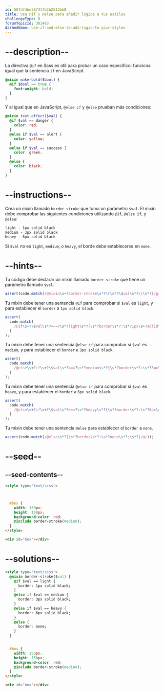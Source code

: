 ```yaml
---
id: 587d7dbe367417b2b2512bb8
title: Usa @if y @else para añadir lógica a tus estilos
challengeType: 0
forumTopicId: 301463
dashedName: use-if-and-else-to-add-logic-to-your-styles
---
```


# --description--

La directiva `@if` en Sass es útil para probar un caso específico: funciona igual que la sentencia `if` en JavaScript.

```scss
@mixin make-bold($bool) {
  @if $bool == true {
    font-weight: bold;
  }
}
```

Y al igual que en JavaScript, `@else if` y `@else` prueban más condiciones:

```scss
@mixin text-effect($val) {
  @if $val == danger {
    color: red;
  }
  @else if $val == alert {
    color: yellow;
  }
  @else if $val == success {
    color: green;
  }
  @else {
    color: black;
  }
}
```

# --instructions--

Crea un mixin llamado `border-stroke` que toma un parámetro `$val`. El mixin debe comprobar las siguientes condiciones utilizando `@if`, `@else if`, y `@else`:

```scss
light - 1px solid black
medium - 3px solid black
heavy - 6px solid black
```

Si `$val` no es `light`, `medium`, o `heavy`, el borde debe establecerse en `none`.

# --hints--

Tu código debe declarar un mixin llamado `border-stroke` que tiene un parámetro llamado `$val`.

```js
assert(code.match(/@mixin\s+?border-stroke\s*?\(\s*?\$val\s*?\)\s*?{/gi));
```

Tu mixin debe tener una sentencia `@if` para comprobar si `$val` es `light`, y para establecer el `border` a `1px solid black`.

```js
assert(
  code.match(
    /@if\s+?\$val\s*?===?\s*?light\s*?{\s*?border\s*?:\s*?1px\s+?solid\s+?black\s*?;\s*?}/gi
  )
);
```

Tu mixin debe tener una sentencia `@else if` para comprobar si `$val` es `medium`, y para establecer el `border` a `3px solid black`.

```js
assert(
  code.match(
    /@else\s+?if\s+?\$val\s*?===?\s*?medium\s*?{\s*?border\s*?:\s*?3px\s+?solid\s+?black\s*?;\s*?}/gi
  )
);
```

Tu mixin debe tener una sentencia `@else if` para comprobar si `$val` es `heavy`, y para establecer el `border` a `6px solid black`.

```js
assert(
  code.match(
    /@else\s+?if\s+?\$val\s*?===?\s*?heavy\s*?{\s*?border\s*?:\s*?6px\s+?solid\s+?black\s*?;\s*?}/gi
  )
);
```

Tu mixin debe tener una sentencia `@else` para establecer el `border` a `none`.

```js
assert(code.match(/@else\s*?{\s*?border\s*?:\s*?none\s*?;\s*?}/gi));
```

# --seed--

## --seed-contents--

```html
<style type='text/scss'>



  #box {
    width: 150px;
    height: 150px;
    background-color: red;
    @include border-stroke(medium);
  }
</style>

<div id="box"></div>
```

# --solutions--

```html
<style type='text/scss'>
  @mixin border-stroke($val) {
    @if $val == light {
      border: 1px solid black;
    }
    @else if $val == medium {
      border: 3px solid black;
    }
    @else if $val == heavy {
      border: 6px solid black;
    }
    @else {
      border: none;
    }
  }


  #box {
    width: 150px;
    height: 150px;
    background-color: red;
    @include border-stroke(medium);
  }
</style>

<div id="box"></div>
```
